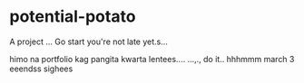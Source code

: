 # potential-potato
A project
...
Go start you're not late yet.s...

himo na portfolio kag pangita kwarta lentees....
...,.,
do it..
 hhhmmm march 3 eeendss
 sighees
<!-- I will start today freelancing and VA help meqq

help me help me helpppp..

mashed potato
heyy

hello. s.
